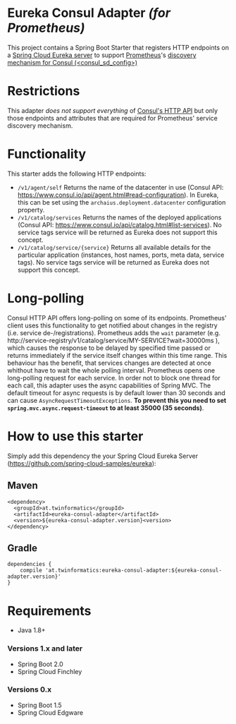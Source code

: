 # Eureka Consul Adapter _(for Prometheus)_

This project contains a Spring Boot Starter that registers HTTP endpoints on a [Spring Cloud Eureka server](https://cloud.spring.io/spring-cloud-netflix/) to support [Prometheus](https://prometheus.io/)'s 
[discovery mechanism for Consul (<consul_sd_config>)](https://prometheus.io/docs/prometheus/latest/configuration/configuration/#<consul_sd_config>)

# Restrictions
This adapter _does not support everything_ of [Consul's HTTP API](https://www.consul.io/api/index.html) 
but only those endpoints and attributes that are required for Prometheus' service discovery mechanism.

# Functionality

This starter adds the following HTTP endpoints:
- `/v1/agent/self` Returns the name of the datacenter in use (Consul API: https://www.consul.io/api/agent.html#read-configuration).
In Eureka, this can be set using the `archaius.deployment.datacenter` configuration property.
- `/v1/catalog/services` Returns the names of the deployed applications (Consul API: https://www.consul.io/api/catalog.html#list-services). 
No service tags service will be returned as Eureka does not support this concept.
- `/v1/catalog/service/{service}` Returns all available details for the particular application 
(instances, host names, ports, meta data, service tags). No service tags service will be returned as Eureka does not support this concept.

# Long-polling

Consul HTTP API offers long-polling on some of its endpoints. Prometheus' client uses this functionality to get 
notified about changes in the registry (i.e. service de-/registrations). Prometheus adds the `wait` parameter 
(e.g. http://service-registry/v1/catalog/service/MY-SERVICE?wait=30000ms ), which causes the response
to be delayed by specified time passed or returns immediately if the service itself changes within this time range.
This behaviour has the benefit, that services changes are detected at once whithout have to wait the whole polling interval.
Prometheus opens one long-polling request for each service. In order not to block one thread for each call, this adapter
uses the async capabilities of Spring MVC. The default timeout for async requests is by default lower than 30 seconds
 and can cause `AsyncRequestTimeoutExceptions`. **To prevent this you need to set `spring.mvc.async.request-timeout` to
 at least 35000 (35 seconds)**.

# How to use this starter

Simply add this dependency the your Spring Cloud Eureka Server (https://github.com/spring-cloud-samples/eureka):

## Maven
```
<dependency>
  <groupId>at.twinformatics</groupId>
  <artifactId>eureka-consul-adapter</artifactId>
  <version>${eureka-consul-adapter.version}<version>
</dependency>
```

## Gradle
```
dependencies {
    compile 'at.twinformatics:eureka-consul-adapter:${eureka-consul-adapter.version}'
}
```

# Requirements

- Java 1.8+

### Versions 1.x and later
- Spring Boot 2.0
- Spring Cloud Finchley

### Versions 0.x
- Spring Boot 1.5 
- Spring Cloud Edgware



